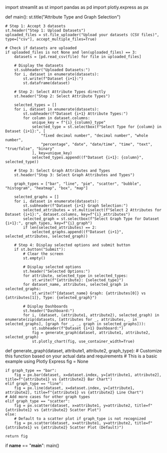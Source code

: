 import streamlit as st
import pandas as pd
import plotly.express as px

def main():
    st.title("Attribute Type and Graph Selection")

    # Step 1: Accept 3 datasets
    st.header("Step 1: Upload Datasets")
    uploaded_files = st.file_uploader("Upload your datasets (CSV files)", type=["csv"], accept_multiple_files=True)

    # Check if datasets are uploaded
    if uploaded_files is not None and len(uploaded_files) == 3:
        datasets = [pd.read_csv(file) for file in uploaded_files]

        # Display the datasets
        st.subheader("Uploaded Datasets:")
        for i, dataset in enumerate(datasets):
            st.write(f"Dataset {i+1}:")
            st.dataframe(dataset)

        # Step 2: Select Attribute Types directly
        st.header("Step 2: Select Attribute Types")

        selected_types = []
        for i, dataset in enumerate(datasets):
            st.subheader(f"Dataset {i+1} Attribute Types:")
            for column in dataset.columns:
                unique_key = f"{i}_{column}_type"
                selected_type = st.selectbox(f"Select Type for {column} in Dataset {i+1}:", [
                    "fixed decimal number", "decimal number", "whole number",
                    "percentage", "date", "date/time", "time", "text", "true/false", "binary"
                ], key=unique_key)
                selected_types.append((f"Dataset {i+1}: {column}", selected_type))

        # Step 3: Select Graph Attributes and Types
        st.header("Step 3: Select Graph Attributes and Types")

        graph_types = ["bar", "line", "pie", "scatter", "bubble", "histogram", "heatmap", "box", "map"]

        selected_graphs = []
        for i, dataset in enumerate(datasets):
            st.subheader(f"Dataset {i+1} Graph Selection:")
            selected_attributes = st.multiselect(f"Select 2 Attributes for Dataset {i+1}:", dataset.columns, key=f"{i}_attributes")
            selected_graph = st.selectbox(f"Select Graph Type for Dataset {i+1}:", graph_types, key=f"{i}_graph")
            if len(selected_attributes) == 2:
                selected_graphs.append((f"Dataset {i+1}", selected_attributes, selected_graph))

        # Step 4: Display selected options and submit button
        if st.button("Submit"):
            # Clear the screen
            st.empty()

            # Display selected options
            st.header("Selected Options:")
            for attribute, selected_type in selected_types:
                st.write(f"{attribute}: {selected_type}")
            for dataset_name, attributes, selected_graph in selected_graphs:
                st.write(f"{dataset_name} Graph: {attributes[0]} vs {attributes[1]}, Type: {selected_graph}")

            # Display Dashboards
            st.header("Dashboard:")
            for i, (dataset, (attribute1, attribute2), selected_graph) in enumerate(zip(datasets, [attributes for _, attributes, _ in selected_graphs], [graph for _, _, graph in selected_graphs])):
                st.subheader(f"Dataset {i+1} Dashboard:")
                fig = generate_graph(dataset, attribute1, attribute2, selected_graph)
                st.plotly_chart(fig, use_container_width=True)

def generate_graph(dataset, attribute1, attribute2, graph_type):
    # Customize this function based on your actual data and requirements
    # This is a basic example using Plotly Express
    fig = None

    if graph_type == "bar":
        fig = px.bar(dataset, x=dataset.index, y=[attribute1, attribute2], title=f"{attribute1} vs {attribute2} Bar Chart")
    elif graph_type == "line":
        fig = px.line(dataset, x=dataset.index, y=[attribute1, attribute2], title=f"{attribute1} vs {attribute2} Line Chart")
    # Add more cases for other graph types
    elif graph_type == "scatter":
        fig = px.scatter(dataset, x=attribute1, y=attribute2, title=f"{attribute1} vs {attribute2} Scatter Plot")
    else:
        # Default to a scatter plot if graph_type is not recognized
        fig = px.scatter(dataset, x=attribute1, y=attribute2, title=f"{attribute1} vs {attribute2} Scatter Plot (Default)")

    return fig

if __name__ == "__main__":
    main()

